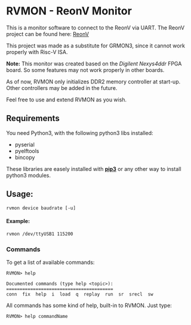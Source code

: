# RVMON - ReonV Monitor

This is a monitor software to connect to the ReonV via UART.
The ReonV project can be found here: [ReonV](https://github.com/lcbcFoo/ReonV)

This project was made as a substitute for GRMON3, since it cannot work properly with Risc-V ISA.

__Note:__ This monitor was created based on the _Digilent Nexys4ddr_ FPGA board. So some features may not work properly in other boards.

As of now, RVMON only initializes DDR2 memory controller at start-up. Other controllers may be added in the future.

Feel free to use and extend RVMON as you wish.

## Requirements

You need Python3, with the following python3 libs installed:
- pyserial
- pyelftools
- bincopy

These libraries are easely installed with [__pip3__](https://pip.pypa.io/en/stable/installing/) or any other way to install python3 modules.

## Usage:
```
rvmon device baudrate [-u]
```
#### Example:
```bash
rvmon /dev/ttyUSB1 115200
```


### Commands

To get a list of available commands:
```
RVMON> help

Documented commands (type help <topic>):
========================================
conn  fix  help  i  load  q  replay  run  sr  srecl  sw

```

All commands has some kind of help, built-in to RVMON. Just type:
```
RVMON> help commandName
```
